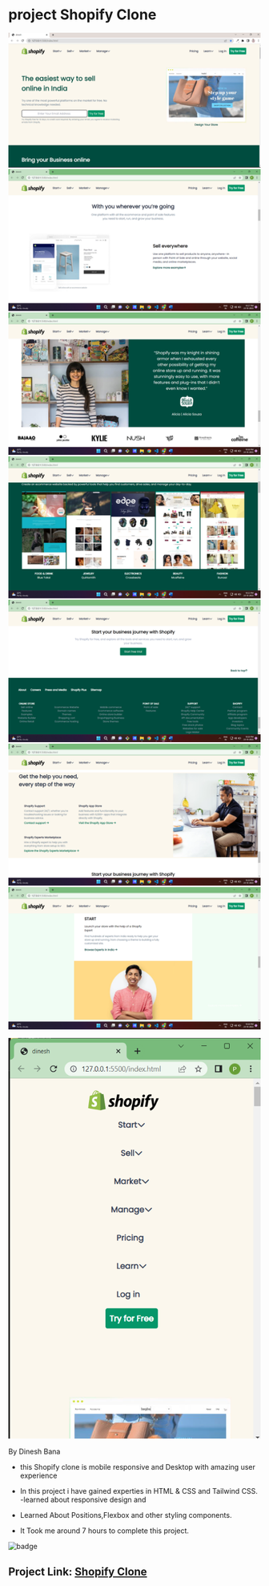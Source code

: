 # project Shopify Clone

![image](./scrrenshots/frontpage.png)
![image](./scrrenshots/pic2.png)
![image](./scrrenshots/pic4.png)
![Image](./scrrenshots/src1.png)
![image](./scrrenshots/pic5.png)
![image](./scrrenshots/pic6.png)
![image](./scrrenshots/pic7.png)

![image](./scrrenshots/mob1.png)

By Dinesh Bana

- this Shopify clone is mobile responsive and Desktop with amazing user experience

- In this project i have gained experties in HTML & CSS and Tailwind CSS.
  -learned about responsive design and

- Learned About Positions,Flexbox and other styling components.

- It Took me around 7 hours to complete this project.

![badge](https://img.shields.io/badge/Developer%20Landing%20Page-HTML%20%26%20CSS-yellowgreen)

## Project Link: [Shopify Clone](https://shopifycloneproject.netlify.app/)
